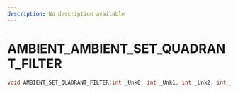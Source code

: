 ```yaml
---
description: No description available 
---
```


# AMBIENT\_AMBIENT_SET_QUADRANT_FILTER

```cpp
void AMBIENT_SET_QUADRANT_FILTER(int _Unk0, int _Unk1, int _Unk2, int _Unk3);
```